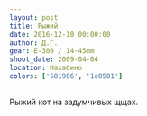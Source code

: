 ```yaml
---
layout: post
title: Рыжий
date: 2016-12-10 00:00:00
author: Д.Г.
gear: E-300 / 14-45mm
shoot_date: 2009-04-04
location: Нахабино
colors: ['501906', '1e0501']
---
```


Рыжий кот на задумчивых щщах.
